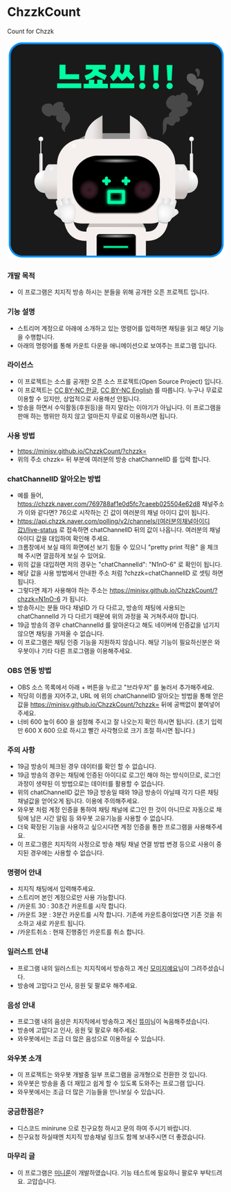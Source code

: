 # ChzzkCount
Count for Chzzk

![end](./images/countEnd.png)

### 개발 목적
- 이 프로그램은 치지직 방송 하시는 분들을 위해 공개한 오픈 프로젝트 입니다.

### 기능 설명
- 스트리머 계정으로 아래에 소개하고 있는 명령어를 입력하면 채팅을 읽고 해당 기능을 수행합니다.
- 아래의 명령어를 통해 카운트 다운을 애니메이션으로 보여주는 프로그램 입니다.

### 라이선스
- 이 프로젝트는 소스를 공개한 오픈 소스 프로젝트(Open Source Project) 입니다.
- 이 프로젝트는 [CC BY-NC 한글](https://creativecommons.org/licenses/by-nc/4.0/deed.ko), [CC BY-NC English](https://creativecommons.org/licenses/by-nc/4.0/) 를 따릅니다. 누구나 무료로 이용할 수 있지만, 상업적으로 사용해선 안됩니다.
- 방송을 하면서 수익활동(후원등)을 하지 말라는 이야기가 아닙니다. 이 프로그램을 판매 하는 행위만 하지 않고 얼마든지 무료로 이용하시면 됩니다.

### 사용 방법
- https://minisv.github.io/ChzzkCount/?chzzk=
- 위의 주소 chzzk= 뒤 부분에 여러분의 방송 chatChannelID 를 입력 합니다.

### chatChannelID 알아오는 방법
- 예를 들어, https://chzzk.naver.com/769788af1e0d5fc7caeeb025504e62d8 채널주소가 이와 같다면? 76으로 시작하는 긴 값이 여러분의 채널 아이디 값이 됩니다.
- https://api.chzzk.naver.com/polling/v2/channels/(여러분의채널아이디값)/live-status 로 접속하면 chatChannelID 뒤의 값이 나옵니다. 여러분의 채널 아이디 값을 대입하여 확인해 주세요.
- 크롬창에서 보실 때의 화면에선 보기 힘들 수 있으니 "pretty print 적용" 을 체크 해 주시면 깔끔하게 보실 수 있어요.
- 위의 값을 대입하면 저의 경우는 "chatChannelId": "N1nO-6" 로 확인이 됩니다.
- 해당 값을 사용 방법에서 안내한 주소 처럼 ?chzzk=chatChannelID 로 셋팅 하면 됩니다.
- 그렇다면 제가 사용해야 하는 주소는 https://minisv.github.io/ChzzkCount/?chzzk=N1nO-6 가 됩니다.
- 방송하시는 분들 마다 채널ID 가 다 다르고, 방송의 채팅에 사용되는 chatChannelId 가 다 다르기 때문에 위의 과정을 꼭 거쳐주셔야 합니다.
- 19금 방송의 경우 chatChannelId 를 알아온다고 해도 네이버에 인증값을 넘기지 않으면 채팅을 가져올 수 없습니다.
- 이 프로그램은 채팅 인증 기능을 지원하지 않습니다. 해당 기능이 필요하신분은 와우봇이나 기타 다른 프로그램을 이용해주세요.

### OBS 연동 방법
- OBS 소스 목록에서 아래 + 버튼을 누르고 "브라우저" 를 눌러서 추가해주세요.
- 적당히 이름을 지어주고, URL 에 위의 chatChannelID 알아오는 방법을 통해 얻은 값을 https://minisv.github.io/ChzzkCount/?chzzk= 뒤에 공백없이 붙여넣어주세요.
- 너비 600 높이 600 을 설정해 주시고 잘 나오는지 확인 하시면 됩니다. (초기 입력만 600 X 600 으로 하시고 빨간 사각형으로 크기 조절 하시면 됩니다.)

### 주의 사항
- 19금 방송이 체크된 경우 데이터를 확인 할 수 없습니다.
- 19금 방송의 경우는 채팅에 인증된 아이디로 로그인 해야 하는 방식이므로, 로그인 과정이 생략된 이 방법으로는 데이터를 활용할 수 없습니다.
- 위의 chatChannelID 값은 19금 방송일 때와 19금 방송이 아닐때 각기 다른 채팅 채널값을 얻어오게 됩니다. 이용에 주의해주세요.
- 와우봇 처럼 계정 인증을 통하여 채팅 채널에 로그인 한 것이 아니므로 자동으로 채팅에 남은 시간 알림 등 와우봇 고유기능을 사용할 수 없습니다.
- 더욱 확장된 기능을 사용하고 싶으시다면 계정 인증을 통한 프로그램을 사용해주세요.
- 이 프로그램은 치지직의 사정으로 방송 채팅 채널 연결 방법 변경 등으로 사용이 중지된 경우에는 사용할 수 없습니다.

### 명령어 안내
- 치지직 채팅에서 입력해주세요.
- 스트리머 본인 계정으로만 사용 가능합니다.
- /카운트 30 : 30초간 카운트를 시작 합니다.
- /카운트 3분 : 3분간 카운트를 시작 합니다. 기존에 카운트중이었다면 기존 것을 취소하고 새로 카운트 됩니다.
- /카운트취소 : 현재 진행중인 카운트를 취소 합니다.

### 일러스트 안내
- 프로그램 내의 일러스트는 치지직에서 방송하고 계신 [모미지예요](https://chzzk.naver.com/5eb126cea465f411843cdc2074ebb301)님이 그려주셨습니다. 
- 방송에 고맙다고 인사, 응원 및 팔로우 해주세요.

### 음성 안내
- 프로그램 내의 음성은 치지직에서 방송하고 계신 [뜌미](https://chzzk.naver.com/016e9a8b19018ef5c83246a0343fe32e)님이 녹음해주셨습니다. 
- 방송에 고맙다고 인사, 응원 및 팔로우 해주세요.
- 와우봇에서는 조금 더 많은 음성으로 이용하실 수 있습니다.

### 와우봇 소개
- 이 프로젝트는 와우봇 개발중 일부 프로그램을 공개형으로 전환한 것 입니다.
- 와우봇은 방송을 좀 더 재밌고 쉽게 할 수 있도록 도와주는 프로그램 입니다.
- 와우봇에서는 조금 더 많은 기능들을 만나보실 수 있습니다.

### 궁금한점은?
- 디스코드 minirune 으로 친구요청 하시고 문의 하여 주시기 바랍니다.
- 친구요청 하실때엔 치지직 방송채널 링크도 함께 보내주시면 더 좋겠습니다.

### 마무리 글
- 이 프로그램은 [미니룬](https://chzzk.naver.com/769788af1e0d5fc7caeeb025504e62d8)이 개발하였습니다. 기능 테스트에 필요하니 팔로우 부탁드려요. 고맙습니다.